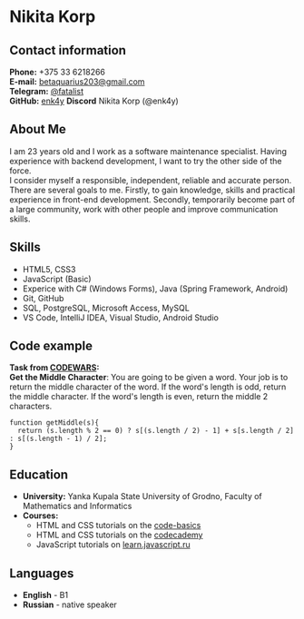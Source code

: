 # **Nikita Korp**

## **Contact information**

**Phone:** +375 33 6218266  
**E-mail:** betaquarius203@gmail.com  
**Telegram:** [@fatalist](https://t.me/fatalist)  
**GitHub:** [enk4y](https://github.com/enk4y)
**Discord** Nikita Korp (@enk4y)

## **About Me**

I am 23 years old and I work as a software maintenance specialist. Having experience with backend development, I want to try the other side of the force.  
I consider myself a responsible, independent, reliable and accurate person.  
There are several goals to me. Firstly, to gain knowledge, skills and practical experience in front-end development. Secondly, temporarily become part of a large community, work with other people and improve communication skills.

## **Skills**

- HTML5, CSS3
- JavaScript (Basic)
- Experice with C# (Windows Forms), Java (Spring Framework, Android)
- Git, GitHub
- SQL, PostgreSQL, Microsoft Access, MySQL
- VS Code, IntelliJ IDEA, Visual Studio, Android Studio

## **Code example**

**Task from [CODEWARS](https://www.codewars.com/):**  
**Get the Middle Character**: You are going to be given a word. Your job is to return the middle character of the word. If the word's length is odd, return the middle character. If the word's length is even, return the middle 2 characters.
```
function getMiddle(s){
  return (s.length % 2 == 0) ? s[(s.length / 2) - 1] + s[s.length / 2] : s[(s.length - 1) / 2];
}
```

## **Education**

- **University:** Yanka Kupala State University of Grodno, Faculty of Mathematics and Informatics
- **Courses:**
    - HTML and CSS tutorials on the [code-basics](https://ru.code-basics.com/)
    - HTML and CSS tutorials on the [codecademy](https://www.codecademy.com/)
    - JavaScript tutorials on [learn.javascript.ru](https://learn.javascript.ru/)

## **Languages**

- **English** - B1
- **Russian** - native speaker